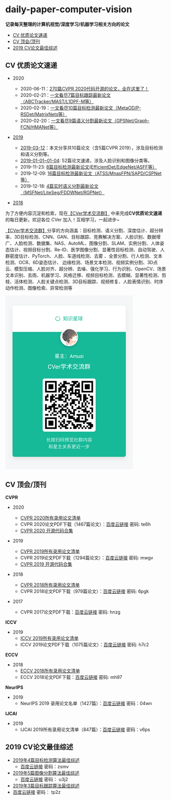 # daily-paper-computer-vision
**记录每天整理的计算机视觉/深度学习/机器学习相关方向的论文**

- [CV 优质论文速递](#PaperDaily)
- [CV 顶会/顶刊](#TopPaper)
- [2019 CV论文最佳综述](#TopSurvey)

<a name="PaperDaily"></a>

## CV 优质论文速递

- 2020
  - 2020-06-11：[270篇CVPR 2020代码开源的论文，全在这里了！](https://mp.weixin.qq.com/s/9tIrqcJsF_P-4JZag6cCGw)
  - 2020-02-21：[一文看尽7篇目标跟踪最新论文（ABCTracker/MAST/L1DPF-M等）](https://mp.weixin.qq.com/s/I9Eq3RnIT0XQvWc5GILmVA)
  - 2020-02-19：[一文看尽10篇目标检测最新论文（MetaOD/P-RSDet/MatrixNets等）](https://mp.weixin.qq.com/s/x0b73c_5CYCUw4zUaei75g)
  - 2020-02-20：[一文看尽9篇语义分割最新论文（GPSNet/Graph-FCN/HMANet等）](https://mp.weixin.qq.com/s/E687mJnB-y8BSDjT5EhqvQ)
- [2019](2019-Paper.md)
  - [2019-03-12](2019/03/12.md)：本文分享共10篇论文（含5篇CVPR 2019），涉及目标检测和语义分割等。
  - [2019-01-01~01-04](2019/01/01-04.md): 52篇论文速递，涉及人脸识别和图像分类等。
  - 2019-11-23: [8篇目标检测最新论文(EfficientDet/EdgeNet/ASFF等）](https://mp.weixin.qq.com/s/qRr0199V1X-E5kTlXTcvig)
  - 2019-12-09: [16篇目标检测最新论文（ATSS/MnasFPN/SAPD/CSPNet等）](https://mp.weixin.qq.com/s/q_0NntaL04zh5GYPC55oqw)
  - 2019-12-18: [4篇实时语义分割最新论文（MSFNet/LiteSeg/FDDWNet/RGPNet）](https://mp.weixin.qq.com/s/-WD5adiSWOxRIT3nZf6R_Q)

- [2018](2018-Paper.md)

为了方便内容沉淀和检索，现在[【CVer学术交流群】](https://t.zsxq.com/nIieyRz) 中来完成**CV优质论文速递**的每日更新，欢迎各位 CVer 加入！互相学习，一起进步~

[【CVer学术交流群】](https://t.zsxq.com/nIieyRz)分享的方向涵盖：目标检测、语义分割、深度估计、超分辨率、3D目标检测、CNN、GAN、目标跟踪、竞赛解决方案、人脸识别、数据增广、人脸检测、数据集、NAS、AutoML、图像分割、SLAM、实例分割、人体姿态估计、视频目标分割、Re-ID、医学图像分割、显著性目标检测、自动驾驶、人群密度估计、PyTorch、人脸、车道线检测、去雾 、全景分割、行人检测、文本检测、OCR、6D姿态估计、 边缘检测、场景文本检测、视频实例分割、3D点云、模型压缩、人脸对齐、超分辨、去噪、强化学习、行为识别、OpenCV、场景文本识别、去雨、机器学习、风格迁移、视频目标检测、去模糊、显著性检测、剪枝、活体检测、人脸关键点检测、3D目标跟踪、视频修复、人脸表情识别、时序动作检测、图像检索、异常检测等

![CVer学术交流群](./CVer学术交流群.png)

<a name="TopPaper"></a>

## CV 顶会/顶刊

**CVPR**

- 2020
  - [CVPR 2020所有录用论文清单](http://openaccess.thecvf.com/CVPR2020.py)
  - CVPR 2020论文PDF下载（1467篇论文）：[百度云链接](https://pan.baidu.com/s/1DoPNWXpwEkzQdPOrLsO21w) 密码: te6h
  - [CVPR 2020 开源代码合集](https://github.com/amusi/CVPR2020-Code)

- 2019
  - [CVPR 2019所有录用论文清单](<http://openaccess.thecvf.com/CVPR2019.py>) 
  - CVPR 2019论文PDF下载（1294篇论文）：[百度云链接](https://pan.baidu.com/s/19ef0HOz4hduDpcEK2PY9Kw ) 密码: mwgv
  - [CVPR 2019 开源代码合集](<https://github.com/amusi/CVPR2019-Code>)
- 2018
  - [CVPR 2018所有录用论文清单](2018/cvpr2018-paper-list.csv) 
  - CVPR 2018论文PDF下载（979篇论文）：[百度云链接](https://pan.baidu.com/s/1lYEM_kkw1PWTkQzUvjG2pw)   密码: 6pgk 
- 2017
  - CVPR 2017论文PDF下载：[百度云链接](https://pan.baidu.com/s/1RP1wQBFxs8BT0KBLiukxBw)   密码: hnzg

**ICCV**

- 2019
  - [ICCV 2019所有录用论文清单](<http://openaccess.thecvf.com/ICCV2019.py>) 
  - ICCV 2019论文PDF下载（1075篇论文）：[百度云链接](https://pan.baidu.com/s/1snDhED1Y-6qbV1ImQoYIPA ) 密码: h7c2

**ECCV**

- 2018
  - [ECCV 2018所有录用论文清单](http://openaccess.thecvf.com/ECCV2018.py) 
  - ECCV 2018论文PDF下载：[百度云链接](https://pan.baidu.com/s/1Mg0Kw9bepUK6_vqqVSOjNQ)   密码: mh97

**NeurIPS**

- 2019
  - NeurIPS 2019 录用论文名单（1427篇）：[百度云链接](https://pan.baidu.com/s/1TxD263qqXmja3fBZVwtP3g)  密码：04wn 

**IJCAI**

- 2019
  - IJCAI 2019所有录用论文清单（847篇）：[百度云链接](https://pan.baidu.com/s/1mVEowSZLBcz3X-_CZt7svA)  密码：v6ps

<a name="TopSurvey"></a>

## 2019 CV论文最佳综述

- [2019年4篇目标检测算法最佳综述](https://zhuanlan.zhihu.com/p/94090477) 
  - [百度云链接](https://pan.baidu.com/s/1KPWaEqun3a1T5fddmrf49A)     密码：zsmv
- [2019年5篇图像分割算法最佳综述](https://zhuanlan.zhihu.com/p/95046357) 
  - [百度云链接]( https://pan.baidu.com/s/1m12K1yOgjLy2xfDuKnxz9w )     密码： u3j2
-  [2019年3篇目标跟踪算法最佳综述]( https://zhuanlan.zhihu.com/p/95499141 ) 
  - [百度云链接]( https://pan.baidu.com/s/1y8LKO_L2m8shcJJ5uNMa8A )     密码： tp2z 